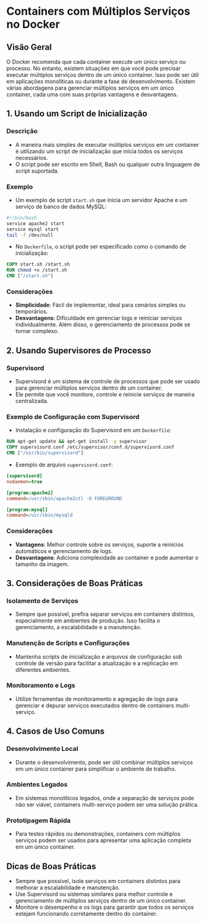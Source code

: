 
# Containers com Múltiplos Serviços no Docker

## Visão Geral
O Docker recomenda que cada container execute um único serviço ou processo. No entanto, existem situações em que você pode precisar executar múltiplos serviços dentro de um único container. Isso pode ser útil em aplicações monolíticas ou durante a fase de desenvolvimento. Existem várias abordagens para gerenciar múltiplos serviços em um único container, cada uma com suas próprias vantagens e desvantagens.

## 1. Usando um Script de Inicialização

### Descrição
- A maneira mais simples de executar múltiplos serviços em um container é utilizando um script de inicialização que inicia todos os serviços necessários.
- O script pode ser escrito em Shell, Bash ou qualquer outra linguagem de script suportada.

### Exemplo
- Um exemplo de script `start.sh` que inicia um servidor Apache e um serviço de banco de dados MySQL:

```bash
#!/bin/bash
service apache2 start
service mysql start
tail -f /dev/null
```

- No `Dockerfile`, o script pode ser especificado como o comando de inicialização:

```Dockerfile
COPY start.sh /start.sh
RUN chmod +x /start.sh
CMD ["/start.sh"]
```

### Considerações
- **Simplicidade**: Fácil de implementar, ideal para cenários simples ou temporários.
- **Desvantagens**: Dificuldade em gerenciar logs e reiniciar serviços individualmente. Além disso, o gerenciamento de processos pode se tornar complexo.

## 2. Usando Supervisores de Processo

### Supervisord
- Supervisord é um sistema de controle de processos que pode ser usado para gerenciar múltiplos serviços dentro de um container.
- Ele permite que você monitore, controle e reinicie serviços de maneira centralizada.

### Exemplo de Configuração com Supervisord
- Instalação e configuração do Supervisord em um `Dockerfile`:

```Dockerfile
RUN apt-get update && apt-get install -y supervisor
COPY supervisord.conf /etc/supervisor/conf.d/supervisord.conf
CMD ["/usr/bin/supervisord"]
```

- Exemplo de arquivo `supervisord.conf`:

```ini
[supervisord]
nodaemon=true

[program:apache2]
command=/usr/sbin/apache2ctl -D FOREGROUND

[program:mysql]
command=/usr/sbin/mysqld
```

### Considerações
- **Vantagens**: Melhor controle sobre os serviços, suporte a reinícios automáticos e gerenciamento de logs.
- **Desvantagens**: Adiciona complexidade ao container e pode aumentar o tamanho da imagem.

## 3. Considerações de Boas Práticas

### Isolamento de Serviços
- Sempre que possível, prefira separar serviços em containers distintos, especialmente em ambientes de produção. Isso facilita o gerenciamento, a escalabilidade e a manutenção.

### Manutenção de Scripts e Configurações
- Mantenha scripts de inicialização e arquivos de configuração sob controle de versão para facilitar a atualização e a replicação em diferentes ambientes.

### Monitoramento e Logs
- Utilize ferramentas de monitoramento e agregação de logs para gerenciar e depurar serviços executados dentro de containers multi-serviço.

## 4. Casos de Uso Comuns

### Desenvolvimento Local
- Durante o desenvolvimento, pode ser útil combinar múltiplos serviços em um único container para simplificar o ambiente de trabalho.

### Ambientes Legados
- Em sistemas monolíticos legados, onde a separação de serviços pode não ser viável, containers multi-serviço podem ser uma solução prática.

### Prototipagem Rápida
- Para testes rápidos ou demonstrações, containers com múltiplos serviços podem ser usados para apresentar uma aplicação completa em um único container.

## Dicas de Boas Práticas
- Sempre que possível, isole serviços em containers distintos para melhorar a escalabilidade e manutenção.
- Use Supervisord ou sistemas similares para melhor controle e gerenciamento de múltiplos serviços dentro de um único container.
- Monitore o desempenho e os logs para garantir que todos os serviços estejam funcionando corretamente dentro do container.

